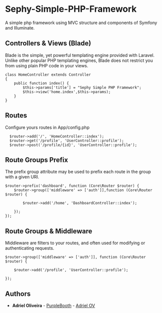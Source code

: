 # Sephy-Simple-PHP-Framework
A simple php framework using MVC structure and components of Symfony and Illuminate.

## Controllers & Views (Blade)
Blade is the simple, yet powerful templating engine provided with Laravel. Unlike other popular PHP templating engines, Blade does not restrict you from using plain PHP code in your views.
```
class HomeController extends Controller
{
	public function index() {
		$this->params['title'] = "Sephy Simple PHP Framework";
		$this->view('home.index',$this->params);
	}
}
```


## Routes
  Configure yours routes in App/config.php
```
  $router->add('/', 'HomeController::index');
  $router->get('/profile', 'UserController::profile');
  $router->post('/profile/{id}', 'UserController::profile');
```
## Route Groups Prefix
The prefix group attribute may be used to prefix each route in the group with a given URI. 
```
$router->prefix('dashboard', function (Core\Router $router) {
    $router->group(['middleware' => ['auth']],function (Core\Router $router) {
    
        $router->add('/home', 'DashboardController::index');
        
    });
});
```
## Route Groups & Middleware
Middleware are filters to your routes, and often used for modifying or authenticating requests.
```
$router->group(['middleware' => ['auth']], function (Core\Router $router) {

    $router->add('/profile', 'UserController::profile');
    
});
```

## Authors

* **Adriel Oliveira** - [PurpleBooth](https://github.com/sikamy) - [Adriel OV](http://adrielov.com.br)
